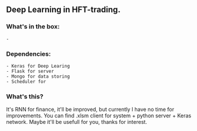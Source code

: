 ## Deep Learning in HFT-trading.
### What's in the box:
    -
### Dependencies:
    - Keras for Deep Learing
    - Flask for server
    - Mongo for data storing
    - Scheduler for

### What's this?
It's RNN for finance, it'll be improved, but currently I have no time for improvements.
You can find .xlsm client for system + python server + Keras network. Maybe it'll be usefull for you, thanks for interest.
